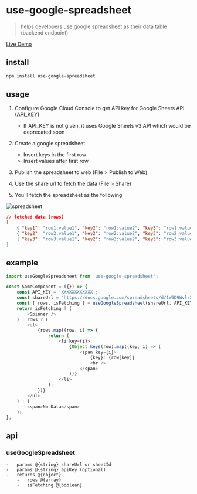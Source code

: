 # use-google-spreadsheet

> helps developers use google spreadsheet as their data table (backend endpoint)

[Live Demo](https://idw111.github.io/use-google-spreadsheet/example/)

## install

```bash
npm install use-google-spreadsheet
```

## usage

1. Configure Google Cloud Console to get API key for Google Sheets API (API_KEY)

    - If API_KEY is not given, it uses Google Sheets v3 API which would be deprecated soon

2. Create a google spreadsheet

    - Insert keys in the first row
    - Insert values after first row

3. Publish the spreadsheet to web (File > Publish to Web)
4. Use the share url to fetch the data (File > Share)
5. You'll fetch the spreadsheet as the following

![spreadsheet](https://user-images.githubusercontent.com/445464/72701147-aacbc880-3b91-11ea-81c5-d75c5c476f31.png)

```json
// fetched data (rows)
[
	{ "key1": "row1:value1", "key2": "row1:value2", "key3": "row1:value3" },
	{ "key2": "row2:value1", "key2": "row2:value2", "key3": "row2:value3" },
	{ "key3": "row3:value1", "key2": "row3:value2", "key3": "row3:value3" }
]
```

## example

```javascript
import useGoogleSpreadsheet from 'use-google-spreadsheet';

const SomeComponent = ({}) => {
	const API_KEY = 'XXXXXXXXXXXX';
	const shareUrl = 'https://docs.google.com/spreadsheets/d/1W5D9WvlrXvndEc0b42OsdzJTT1M-MxKVYdPEtleqRQY/edit?usp=sharing';
	const { rows, isFetching } = useGoogleSpreadsheet(shareUrl, API_KEY);
	return isFetching ? (
		<Spinner />
	) : rows ? (
		<ul>
			{rows.map((row, i) => {
				return (
					<li key={i}>
						{Object.keys(row).map((key, i) => (
							<span key={i}>
								{key}: {row[key]}
								<br />
							</span>
						))}
					</li>
				);
			})}
		</ul>
	) : (
		<span>No Data</span>
	);
};
```

## api

### useGoogleSpreadsheet

    -   params @{string} shareUrl or sheetId
    -   params @{string} apiKey (optional)
    -   returns @{object}
        -   rows @{array}
        -   isFetching @{boolean}
